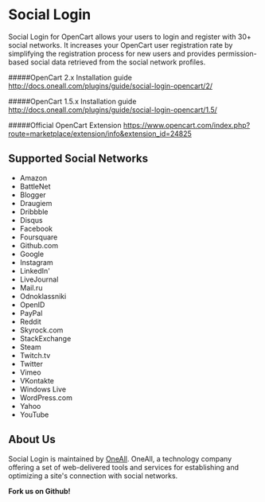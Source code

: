 # Social Login
Social Login for OpenCart allows your users to login and register with 30+ social networks. 
It increases your OpenCart user registration rate by simplifying the registration process for 
new users and provides permission-based social data retrieved from the social network profiles.


#####OpenCart 2.x Installation guide
http://docs.oneall.com/plugins/guide/social-login-opencart/2/


#####OpenCart 1.5.x Installation guide
http://docs.oneall.com/plugins/guide/social-login-opencart/1.5/


#####Official OpenCart Extension
https://www.opencart.com/index.php?route=marketplace/extension/info&extension_id=24825


## Supported Social Networks
* Amazon
* BattleNet
* Blogger
* Draugiem
* Dribbble
* Disqus
* Facebook
* Foursquare
* Github.com
* Google
* Instagram
* LinkedIn'
* LiveJournal
* Mail.ru
* Odnoklassniki
* OpenID
* PayPal
* Reddit
* Skyrock.com		
* StackExchange
* Steam
* Twitch.tv
* Twitter
* Vimeo
* VKontakte
* Windows Live
* WordPress.com
* Yahoo
* YouTube


## About Us
Social Login is maintained by [OneAll](http://www.oneall.com/). OneAll, a technology company offering a set of 
web-delivered tools and services for establishing and optimizing a site's connection with social networks.

**Fork us on Github!**
